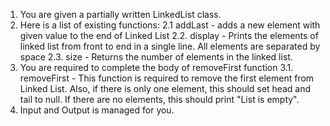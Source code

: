 1. You are given a partially written LinkedList class.
2. Here is a list of existing functions:
   2.1 addLast - adds a new element with given value to the end of Linked List
   2.2. display - Prints the elements of linked list from front to end in a single line. All 
     elements are separated by space
     2.3. size - Returns the number of elements in the linked list.
3. You are required to complete the body of removeFirst function 
     3.1. removeFirst - This function is required to remove the first element from 
          Linked List. Also, if there is only one element, this should set head and tail to 
          null. If there are no elements, this should print "List is empty".
4. Input and Output is managed for you.
